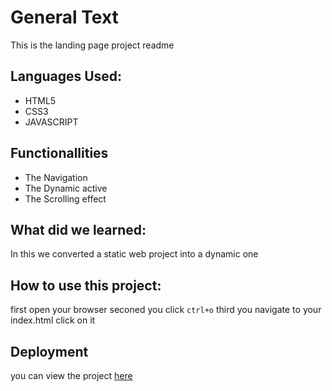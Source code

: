 # General Text
This is the landing page project readme

## Languages Used:
- HTML5
- CSS3
- JAVASCRIPT

## Functionallities

- The Navigation
- The Dynamic active 
- The Scrolling effect

## What did we learned:
In this we converted a static web project into a dynamic one

## How to use this project:

first open your browser
seconed you click `ctrl+o`
third you navigate to your index.html
click on it 

## Deployment 

you can view the project [here](https://ibrahimbanat.github.io/Landing-page/)
